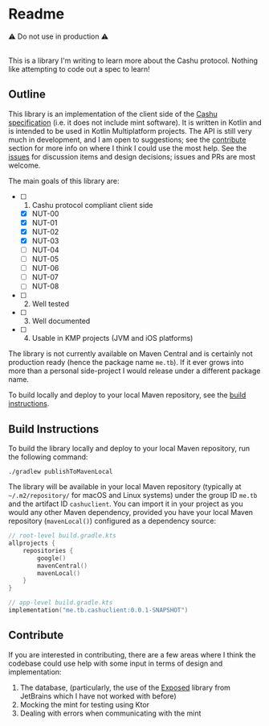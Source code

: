 # Readme
⚠️ Do not use in production ⚠️  
<br/>

This is a library I'm writing to learn more about the Cashu protocol. Nothing like attempting to code out a spec to learn!

## Outline
This library is an implementation of the client side of the [Cashu specification] (i.e. it does not include mint software). It is written in Kotlin and is intended to be used in Kotlin Multiplatform projects. The API is still very much in development, and I am open to suggestions; see the [contribute](#contribute) section for more info on where I think I could use the most help. See the [issues] for discussion items and design decisions; issues and PRs are most welcome.

The main goals of this library are:
- [ ] 1. Cashu protocol compliant client side
    - [x] NUT-00
    - [x] NUT-01
    - [x] NUT-02
    - [x] NUT-03
    - [ ] NUT-04
    - [ ] NUT-05
    - [ ] NUT-06
    - [ ] NUT-07
    - [ ] NUT-08
- [ ] 2. Well tested
- [ ] 3. Well documented
- [ ] 4. Usable in KMP projects (JVM and iOS platforms)

The library is not currently available on Maven Central and is certainly not production ready (hence the package name `me.tb`). If it ever grows into more than a personal side-project I would release under a different package name. 

To build locally and deploy to your local Maven repository, see the [build instructions](#build-instructions).

## Build Instructions
To build the library locally and deploy to your local Maven repository, run the following command:
```shell
./gradlew publishToMavenLocal
```

The library will be available in your local Maven repository (typically at `~/.m2/repository/` for macOS and Linux systems) under the group ID `me.tb` and the artifact ID `cashuclient`. You can import it in your project as you would any other Maven dependency, provided you have your local Maven repository (`mavenLocal()`) configured as a dependency source:
```kotlin
// root-level build.gradle.kts
allprojects {
    repositories {
        google()
        mavenCentral()
        mavenLocal()
    }
}

// app-level build.gradle.kts
implementation("me.tb.cashuclient:0.0.1-SNAPSHOT")
```

## Contribute
If you are interested in contributing, there are a few areas where I think the codebase could use help with some input in terms of design and implementation:
1. The database, (particularly, the use of the [Exposed] library from JetBrains which I have not worked with before)
2. Mocking the mint for testing using Ktor
3. Dealing with errors when communicating with the mint

[Cashu specification]: https://github.com/cashubtc/nuts
[issues]: https://github.com/thunderbiscuit/cashu-client/issues
[Exposed]: https://github.com/JetBrains/Exposed
